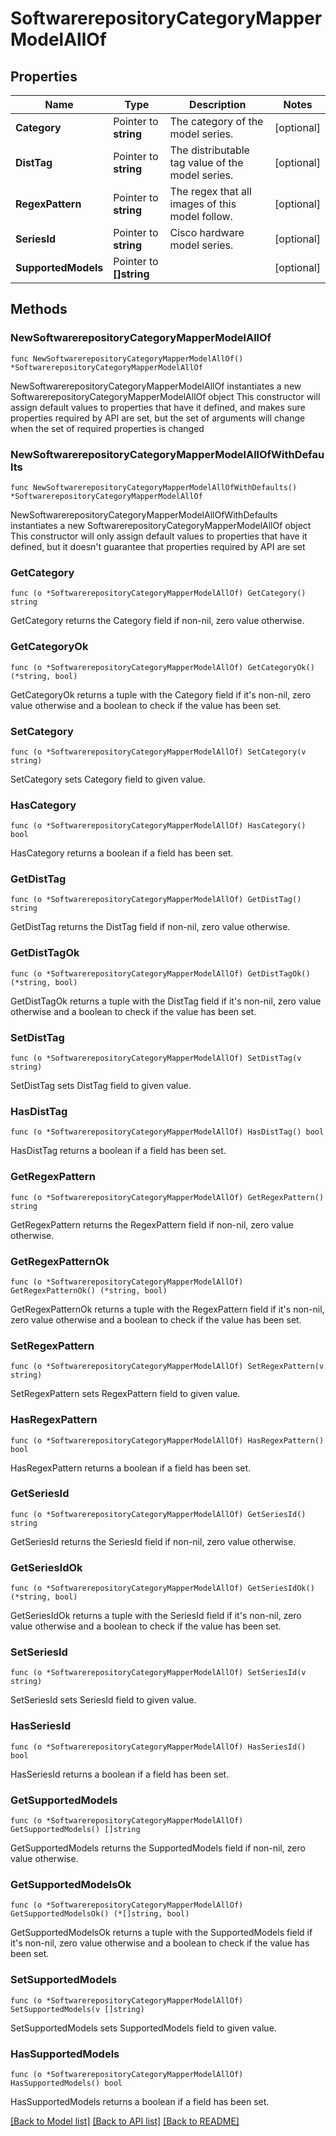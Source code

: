 # SoftwarerepositoryCategoryMapperModelAllOf

## Properties

Name | Type | Description | Notes
------------ | ------------- | ------------- | -------------
**Category** | Pointer to **string** | The category of the model series. | [optional] 
**DistTag** | Pointer to **string** | The distributable tag value of the model series. | [optional] 
**RegexPattern** | Pointer to **string** | The regex that all images of this model follow. | [optional] 
**SeriesId** | Pointer to **string** | Cisco hardware model series. | [optional] 
**SupportedModels** | Pointer to **[]string** |  | [optional] 

## Methods

### NewSoftwarerepositoryCategoryMapperModelAllOf

`func NewSoftwarerepositoryCategoryMapperModelAllOf() *SoftwarerepositoryCategoryMapperModelAllOf`

NewSoftwarerepositoryCategoryMapperModelAllOf instantiates a new SoftwarerepositoryCategoryMapperModelAllOf object
This constructor will assign default values to properties that have it defined,
and makes sure properties required by API are set, but the set of arguments
will change when the set of required properties is changed

### NewSoftwarerepositoryCategoryMapperModelAllOfWithDefaults

`func NewSoftwarerepositoryCategoryMapperModelAllOfWithDefaults() *SoftwarerepositoryCategoryMapperModelAllOf`

NewSoftwarerepositoryCategoryMapperModelAllOfWithDefaults instantiates a new SoftwarerepositoryCategoryMapperModelAllOf object
This constructor will only assign default values to properties that have it defined,
but it doesn't guarantee that properties required by API are set

### GetCategory

`func (o *SoftwarerepositoryCategoryMapperModelAllOf) GetCategory() string`

GetCategory returns the Category field if non-nil, zero value otherwise.

### GetCategoryOk

`func (o *SoftwarerepositoryCategoryMapperModelAllOf) GetCategoryOk() (*string, bool)`

GetCategoryOk returns a tuple with the Category field if it's non-nil, zero value otherwise
and a boolean to check if the value has been set.

### SetCategory

`func (o *SoftwarerepositoryCategoryMapperModelAllOf) SetCategory(v string)`

SetCategory sets Category field to given value.

### HasCategory

`func (o *SoftwarerepositoryCategoryMapperModelAllOf) HasCategory() bool`

HasCategory returns a boolean if a field has been set.

### GetDistTag

`func (o *SoftwarerepositoryCategoryMapperModelAllOf) GetDistTag() string`

GetDistTag returns the DistTag field if non-nil, zero value otherwise.

### GetDistTagOk

`func (o *SoftwarerepositoryCategoryMapperModelAllOf) GetDistTagOk() (*string, bool)`

GetDistTagOk returns a tuple with the DistTag field if it's non-nil, zero value otherwise
and a boolean to check if the value has been set.

### SetDistTag

`func (o *SoftwarerepositoryCategoryMapperModelAllOf) SetDistTag(v string)`

SetDistTag sets DistTag field to given value.

### HasDistTag

`func (o *SoftwarerepositoryCategoryMapperModelAllOf) HasDistTag() bool`

HasDistTag returns a boolean if a field has been set.

### GetRegexPattern

`func (o *SoftwarerepositoryCategoryMapperModelAllOf) GetRegexPattern() string`

GetRegexPattern returns the RegexPattern field if non-nil, zero value otherwise.

### GetRegexPatternOk

`func (o *SoftwarerepositoryCategoryMapperModelAllOf) GetRegexPatternOk() (*string, bool)`

GetRegexPatternOk returns a tuple with the RegexPattern field if it's non-nil, zero value otherwise
and a boolean to check if the value has been set.

### SetRegexPattern

`func (o *SoftwarerepositoryCategoryMapperModelAllOf) SetRegexPattern(v string)`

SetRegexPattern sets RegexPattern field to given value.

### HasRegexPattern

`func (o *SoftwarerepositoryCategoryMapperModelAllOf) HasRegexPattern() bool`

HasRegexPattern returns a boolean if a field has been set.

### GetSeriesId

`func (o *SoftwarerepositoryCategoryMapperModelAllOf) GetSeriesId() string`

GetSeriesId returns the SeriesId field if non-nil, zero value otherwise.

### GetSeriesIdOk

`func (o *SoftwarerepositoryCategoryMapperModelAllOf) GetSeriesIdOk() (*string, bool)`

GetSeriesIdOk returns a tuple with the SeriesId field if it's non-nil, zero value otherwise
and a boolean to check if the value has been set.

### SetSeriesId

`func (o *SoftwarerepositoryCategoryMapperModelAllOf) SetSeriesId(v string)`

SetSeriesId sets SeriesId field to given value.

### HasSeriesId

`func (o *SoftwarerepositoryCategoryMapperModelAllOf) HasSeriesId() bool`

HasSeriesId returns a boolean if a field has been set.

### GetSupportedModels

`func (o *SoftwarerepositoryCategoryMapperModelAllOf) GetSupportedModels() []string`

GetSupportedModels returns the SupportedModels field if non-nil, zero value otherwise.

### GetSupportedModelsOk

`func (o *SoftwarerepositoryCategoryMapperModelAllOf) GetSupportedModelsOk() (*[]string, bool)`

GetSupportedModelsOk returns a tuple with the SupportedModels field if it's non-nil, zero value otherwise
and a boolean to check if the value has been set.

### SetSupportedModels

`func (o *SoftwarerepositoryCategoryMapperModelAllOf) SetSupportedModels(v []string)`

SetSupportedModels sets SupportedModels field to given value.

### HasSupportedModels

`func (o *SoftwarerepositoryCategoryMapperModelAllOf) HasSupportedModels() bool`

HasSupportedModels returns a boolean if a field has been set.


[[Back to Model list]](../README.md#documentation-for-models) [[Back to API list]](../README.md#documentation-for-api-endpoints) [[Back to README]](../README.md)


